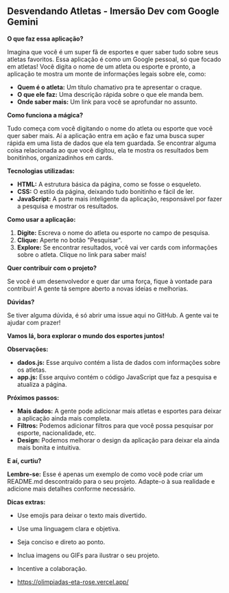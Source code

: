 ##  Desvendando Atletas - Imersão Dev com Google Gemini

**O que faz essa aplicação?**

Imagina que você é um super fã de esportes e quer saber tudo sobre seus atletas favoritos. Essa aplicação é como um Google pessoal, só que focado em atletas! Você digita o nome de um atleta ou esporte e pronto, a aplicação te mostra um monte de informações legais sobre ele, como:

* **Quem é o atleta:** Um título chamativo pra te apresentar o craque.
* **O que ele faz:** Uma descrição rápida sobre o que ele manda bem.
* **Onde saber mais:** Um link para você se aprofundar no assunto.

**Como funciona a mágica?**

Tudo começa com você digitando o nome do atleta ou esporte que você quer saber mais. Aí a aplicação entra em ação e faz uma busca super rápida em uma lista de dados que ela tem guardada. Se encontrar alguma coisa relacionada ao que você digitou, ela te mostra os resultados bem bonitinhos, organizadinhos em cards.

**Tecnologias utilizadas:**

* **HTML:** A estrutura básica da página, como se fosse o esqueleto.
* **CSS:** O estilo da página, deixando tudo bonitinho e fácil de ler.
* **JavaScript:** A parte mais inteligente da aplicação, responsável por fazer a pesquisa e mostrar os resultados.

**Como usar a aplicação:**

1. **Digite:** Escreva o nome do atleta ou esporte no campo de pesquisa.
2. **Clique:** Aperte no botão "Pesquisar".
3. **Explore:** Se encontrar resultados, você vai ver cards com informações sobre o atleta. Clique no link para saber mais!

**Quer contribuir com o projeto?**

Se você é um desenvolvedor e quer dar uma força, fique à vontade para contribuir! A gente tá sempre aberto a novas ideias e melhorias.

**Dúvidas?**

Se tiver alguma dúvida, é só abrir uma issue aqui no GitHub. A gente vai te ajudar com prazer!

**Vamos lá, bora explorar o mundo dos esportes juntos!** 

**Observações:**

* **dados.js:** Esse arquivo contém a lista de dados com informações sobre os atletas.
* **app.js:** Esse arquivo contém o código JavaScript que faz a pesquisa e atualiza a página.

**Próximos passos:**

* **Mais dados:** A gente pode adicionar mais atletas e esportes para deixar a aplicação ainda mais completa.
* **Filtros:** Podemos adicionar filtros para que você possa pesquisar por esporte, nacionalidade, etc.
* **Design:** Podemos melhorar o design da aplicação para deixar ela ainda mais bonita e intuitiva.

**E aí, curtiu?** 

**Lembre-se:** Esse é apenas um exemplo de como você pode criar um README.md descontraído para o seu projeto. Adapte-o à sua realidade e adicione mais detalhes conforme necessário.

**Dicas extras:**

* Use emojis para deixar o texto mais divertido.
* Use uma linguagem clara e objetiva.
* Seja conciso e direto ao ponto.
* Inclua imagens ou GIFs para ilustrar o seu projeto.
* Incentive a colaboração.

* https://olimpiadas-eta-rose.vercel.app/


